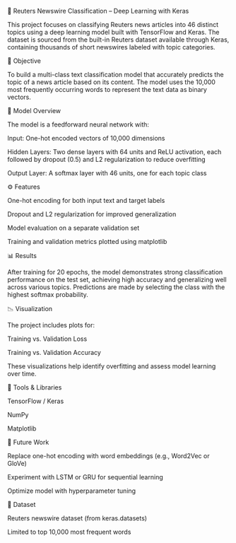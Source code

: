 📰 Reuters Newswire Classification – Deep Learning with Keras

This project focuses on classifying Reuters news articles into 46 distinct topics using a deep learning model built with TensorFlow and Keras. The dataset is sourced from the built-in Reuters dataset available through Keras, containing thousands of short newswires labeled with topic categories.

📌 Objective

To build a multi-class text classification model that accurately predicts the topic of a news article based on its content. The model uses the 10,000 most frequently occurring words to represent the text data as binary vectors.

🧠 Model Overview

The model is a feedforward neural network with:

Input: One-hot encoded vectors of 10,000 dimensions

Hidden Layers: Two dense layers with 64 units and ReLU activation, each followed by dropout (0.5) and L2 regularization to reduce overfitting

Output Layer: A softmax layer with 46 units, one for each topic class

⚙️ Features

One-hot encoding for both input text and target labels

Dropout and L2 regularization for improved generalization

Model evaluation on a separate validation set

Training and validation metrics plotted using matplotlib

📊 Results

After training for 20 epochs, the model demonstrates strong classification performance on the test set, achieving high accuracy and generalizing well across various topics. Predictions are made by selecting the class with the highest softmax probability.

📉 Visualization

The project includes plots for:

Training vs. Validation Loss

Training vs. Validation Accuracy

These visualizations help identify overfitting and assess model learning over time.

🧪 Tools & Libraries

TensorFlow / Keras

NumPy

Matplotlib

🚀 Future Work

Replace one-hot encoding with word embeddings (e.g., Word2Vec or GloVe)

Experiment with LSTM or GRU for sequential learning

Optimize model with hyperparameter tuning

📁 Dataset

Reuters newswire dataset (from keras.datasets)

Limited to top 10,000 most frequent words
